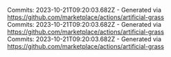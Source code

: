 Commits: 2023-10-21T09:20:03.682Z - Generated via https://github.com/marketplace/actions/artificial-grass
<br>
Commits: 2023-10-21T09:20:03.682Z - Generated via https://github.com/marketplace/actions/artificial-grass
<br>
Commits: 2023-10-21T09:20:03.682Z - Generated via https://github.com/marketplace/actions/artificial-grass
<br>
